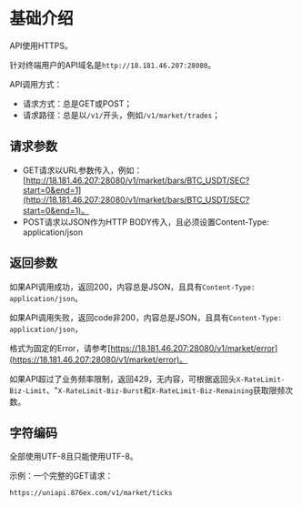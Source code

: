 # 基础介绍

API使用HTTPS。

针对终端用户的API域名是`http://18.181.46.207:28080`。

API调用方式：

- 请求方式：总是GET或POST；
- 请求路径：总是以`/v1/`开头，例如`/v1/market/trades`；

## 请求参数

- GET请求以URL参数传入，例如：[http://18.181.46.207:28080/v1/market/bars/BTC_USDT/SEC?start=0&end=1](http://18.181.46.207:28080/v1/market/bars/BTC_USDT/SEC?start=0&end=1)。
- POST请求以JSON作为HTTP BODY传入，且必须设置Content-Type: application/json

## 返回参数

如果API调用成功，返回200，内容总是JSON，且具有`Content-Type: application/json`。

如果API调用失败，返回code非200，内容总是JSON，且具有`Content-Type: application/json`，

格式为固定的Error，请参考[https://18.181.46.207:28080/v1/market/error](https://18.181.46.207:28080/v1/market/error)。

如果API超过了业务频率限制，返回429，无内容，可根据返回头`X-RateLimit-Biz-Limit`、"`X-RateLimit-Biz-Burst`和`X-RateLimit-Biz-Remaining`获取限频次数。

## 字符编码

全部使用UTF-8且只能使用UTF-8。

示例：一个完整的GET请求：

```
https://uniapi.876ex.com/v1/market/ticks
```

